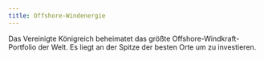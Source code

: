 ```yaml
---
title: Offshore-Windenergie
---
```


Das Vereinigte Königreich beheimatet das größte Offshore-Windkraft-Portfolio der Welt. Es liegt an der Spitze der besten Orte um zu investieren.
